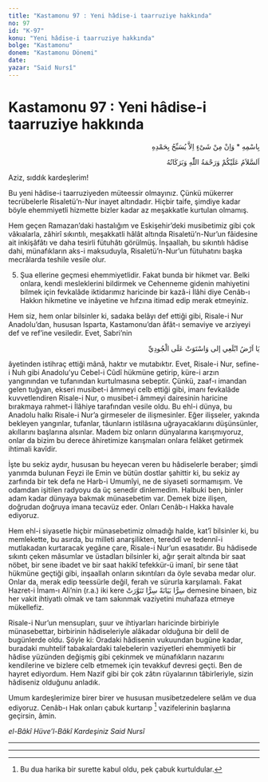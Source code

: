 ```yaml
---
title: "Kastamonu 97 : Yeni hâdise-i taarruziye hakkında"
no: 97
id: "K-97"
konu: "Yeni hâdise-i taarruziye hakkında"
bolge: "Kastamonu"
donem: "Kastamonu Dönemi"
date: 
yazar: "Said Nursî"
---
```


# Kastamonu 97 : Yeni hâdise-i taarruziye hakkında

<p class="arabic" dir="rtl" title="Meal: “O’nun adıyla” * “Hiçbir şey yoktur ki O'nu hamd ile tesbih etmesin” [İsrâ Suresi, 17:44]">بِاسْمِهِ * وَاِنْ مِنْ شَىْءٍ اِلاَّ يُسَبِّحُ بِحَمْدِهِ</p>

<p class="arabic" dir="rtl" title="Meal: “Allah’ın selâmı, rahmeti ve bereketleri, üzerinize olsun.”">اَلسَّلاَمُ عَلَيْكُمْ وَرَحْمَةُ اللّٰهِ وَبَرَكَاتُهُ</p>

Aziz, sıddık kardeşlerim!

Bu yeni hâdise-i taarruziyeden müteessir olmayınız. Çünkü mükerrer tecrübelerle Risaletü’n-Nur inayet altındadır. Hiçbir taife, şimdiye kadar böyle ehemmiyetli hizmette bizler kadar az meşakkatle kurtulan olmamış.

Hem geçen Ramazan’daki hastalığım ve Eskişehir’deki musibetimiz gibi çok vâkıalarla, zâhirî sıkıntılı, meşakkatli hâlât altında Risaletü’n-Nur’un fâidesine ait inkişâfâtı ve daha tesirli fütuhâtı görülmüş. İnşaallah, bu sıkıntılı hâdise dahi, münafıkların aks-i maksuduyla, Risaletü’n-Nur’un fütuhatını başka mecrâlarda teshile vesile olur.

5. Şua ellerine geçmesi ehemmiyetlidir. Fakat bunda bir hikmet var. Belki onlara, kendi mesleklerini bildirmek ve Cehenneme gidenin mahiyetini bilmek için fevkalâde iktidarımız haricinde bir kazâ-i İlâhi diye Cenâb-ı Hakkın hikmetine ve inâyetine ve hıfzına itimad edip merak etmeyiniz.

Hem siz, hem onlar bilsinler ki, sadaka belâyı def ettiği gibi, Risale-i Nur Anadolu’dan, hususan Isparta, Kastamonu’dan âfât-ı semaviye ve arziyeyi def ve ref’ine vesiledir. Evet, Sabri’nin

<p class="arabic" dir="rtl" title="Meal: “Ey yer suyunu yut... ilâ... Gemi Cûdî dağına oturdu..” [Hûd Sûresi, 11:44]">يَا اَرْضُ ابْلَعِي إلى وَاسْتَوَتْ عَلَى الْجُودِيِّ</p>

âyetinden istihraç ettiği mânâ, haktır ve mutabıktır. Evet, Risale-i Nur, sefine-i Nuh gibi Anadolu’yu Cebel-i Cûdî hükmüne getirip, küre-i arzın yangınından ve tufanından kurtulmasına sebeptir. Çünkü, zaaf-ı imandan gelen tuğyan, ekseri musibet-i âmmeyi celb ettiği gibi, imanı fevkalâde kuvvetlendiren Risale-i Nur, o musibet-i âmmeyi dairesinin haricine bırakmaya rahmet-i İlâhiye tarafından vesile oldu. Bu ehl-i dünya, bu Anadolu halkı Risale-i Nur’a girmeseler de ilişmesinler. Eğer ilişseler, yakında bekleyen yangınlar, tufanlar, tâunların istilâsına uğrayacaklarını düşünsünler, akıllarını başlarına alsınlar. Madem biz onların dünyalarına karışmıyoruz, onlar da bizim bu derece âhiretimize karışmaları onlara felâket getirmek ihtimali kavîdir.

İşte bu sekiz aydır, hususan bu heyecan veren bu hâdiselerle beraber; şimdi yanımda bulunan Feyzi ile Emin ve bütün dostlar şahittir ki, bu sekiz ay zarfında bir tek defa ne Harb-i Umumîyi, ne de siyaseti sormamışım. Ve odamdan işitilen radyoyu da üç senedir dinlemedim. Halbuki ben, binler adam kadar dünyaya bakmak münasebetim var. Demek bize ilişen, doğrudan doğruya imana tecavüz eder. Onları Cenâb-ı Hakka havale ediyoruz.

Hem ehl-i siyasetle hiçbir münasebetimiz olmadığı halde, kat’î bilsinler ki, bu memlekette, bu asırda, bu milleti anarşilikten, tereddî ve tedennî-i mutlakadan kurtaracak yegâne çare, Risale-i Nur’un esasatıdır. Bu hâdisede sıkıntı çeken mâsumlar ve üstadları bilsinler ki, ağır şerait altında bir saat nöbet, bir sene ibadet ve bir saat hakikî tefekkür-ü imanî, bir sene tâat hükmüne geçtiği gibi, inşaallah onların sıkıntıları da öyle sevaba medar olur. Onlar da, merak edip teessürle değil, ferah ve sürurla karşılamalı. Fakat Hazret-i İmam-ı Ali’nin (r.a.) iki kere <span class="arabic" dir="rtl" title="Meal: “Gizli bir şekilde açıklanarak. Gizlice nurlandı.”">سِرًّا بَيَانَةً سِرًّا تَنَوَّرَتْ</span> demesine binaen, biz her vakit ihtiyatlı olmak ve tam sakınmak vaziyetini muhafaza etmeye mükellefiz.

Risale-i Nur’un mensupları, şuur ve ihtiyarları haricinde birbiriyle münasebettar, birbirinin hâdiseleriyle alâkadar olduğuna bir delil de bugünlerde oldu. Şöyle ki: Oradaki hâdisenin vukuundan bugüne kadar, buradaki muhtelif tabakalardaki talebelerin vaziyetleri ehemmiyetli bir hâdise yüzünden değişmiş gibi çekinmek ve münafıkların nazarını kendilerine ve bizlere celb etmemek için tevakkuf devresi geçti. Ben de hayret ediyordum. Hem Nazif gibi bir çok zâtın rüyalarının tâbirleriyle, sizin hâdiseniz olduğunu anladık.

Umum kardeşlerimize birer birer ve hususan musibetzedelere selâm ve dua ediyoruz. Cenâb-ı Hak onları çabuk kurtarıp [^1] vazifelerinin başlarına geçirsin, âmin.

*el-Bâkî Hüve’l-Bâkî*
*Kardeşiniz*
*Said Nursî*

***

***
[^1]: Bu dua harika bir surette kabul oldu, pek çabuk kurtuldular.
